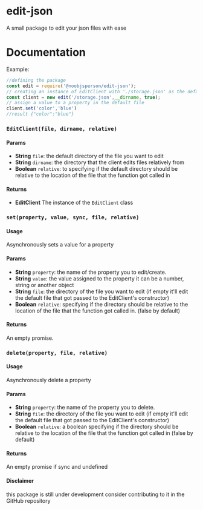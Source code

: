 # edit-json
A small package to edit your json files with ease
# Documentation
Example:
```js
//defining the package
const edit = require('@noobjsperson/edit-json');
// creating an instance of EditClient with './storage.json' as the default file
const client = new edit('/storage.json',__dirname, true);
// assign a value to a property in the default file
client.set('color','blue')
//result {"color":"blue"}
```
### `EditClient(file, dirname, relative)`

#### Params

- **String** `file`: the default directory of the file you want to edit
- **String** `dirname`: the directory that the client edits files relatively from
- **Boolean** `relative`: to specifying if the default directory should be relative to the location of the file that the function got called in

#### Returns

- **EditClient** The instance of the `EditClient` class

### `set(property, value, sync, file, relative)`

#### Usage

Asynchronously sets a value for a property

#### Params

  * **String** `property`: the name of the property you to edit/create.
  * **String** `value`: the value assigned to the property it can be a number, string or another object
  * **String** `file`: the directory of the file you want to edit (if empty it'll edit the default file that got passed to the EditClient's constructor)
  * **Boolean** `relative`: specifying if the directory should be relative to the location of the file that the function got called in. (false by default)
  
#### Returns
  
An empty promise.

### `delete(property, file, relative)`

#### Usage

Asynchronously delete a property

#### Params

* **String** `property`: the name of the property you to delete.
* **String** `file`: the directory of the file you want to edit (if empty it'll edit the default file that got passed to the EditClient's constructor)
* **Boolean** `relative`: a boolean specifying if the directory should be relative to the location of the file that the function got called in (false by default)

#### Returns

An empty promise if sync and undefined 

#### Disclaimer
this package is still under development consider contributing to it in the GitHub repository


